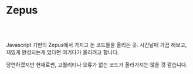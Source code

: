 # Zepus
<br>
<br>


Javascript 기반의 Zepus에서 가지고 논 코드들을 올리는 곳.
시간날때 가끔 해보고,  재밌게 완성되는게 있다면 여기다가 올리려고 합니다.

당연하겠지만 현재로썬, 고퀄리티나 오류가 없는 코드가 올라가지는 않을 것 같습니다.


<br>
<br>
